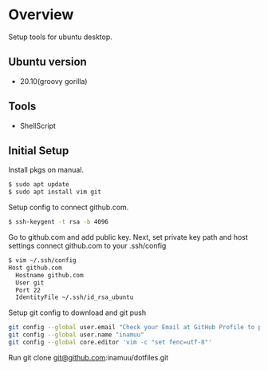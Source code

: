 # Overview

Setup tools for ubuntu desktop.

## Ubuntu version

- 20.10(groovy gorilla)

## Tools

- ShellScript

## Initial Setup

Install pkgs on manual.

```sh
$ sudo apt update
$ sudo apt install vim git
```

Setup config to connect github.com.

```sh
$ ssh-keygent -t rsa -b 4096
```

Go to github.com and add public key.
Next, set private key path and host settings connect github.com to your .ssh/config

```sh
$ vim ~/.ssh/config
Host github.com
  Hostname github.com
  User git
  Port 22
  IdentityFile ~/.ssh/id_rsa_ubuntu
```

Setup git config to download and git push

```sh
git config --global user.email "Check your Email at GitHub Profile to protection open email"
git config --global user.name "inamuu"
git config --global core.editor 'vim -c "set fenc=utf-8"'
```

Run git clone git@github.com:inamuu/dotfiles.git

